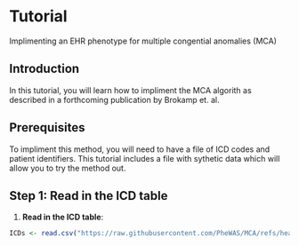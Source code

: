 # Tutorial

Implimenting an EHR phenotype for multiple congential anomalies (MCA)

## Introduction

In this tutorial, you will learn how to impliment the MCA algorith as described in a forthcoming publication by Brokamp et. al.

## Prerequisites

To impliment this method, you will need to have a file of ICD codes and patient identifiers. This tutorial includes a file with sythetic data which will allow you to try the method out.


## Step 1: Read in the ICD table

1. **Read in the ICD table**:

 ```r
ICDs <- read.csv("https://raw.githubusercontent.com/PheWAS/MCA/refs/heads/main/data/sample_ICD_data.csv",quote="\"")


   
